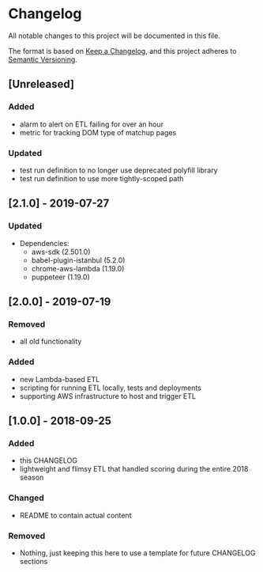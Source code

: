 # Changelog
All notable changes to this project will be documented in this file.

The format is based on [Keep a Changelog][2], and this project adheres to
[Semantic Versioning][1].

## [Unreleased]

### Added
- alarm to alert on ETL failing for over an hour
- metric for tracking DOM type of matchup pages

### Updated
- test run definition to no longer use deprecated polyfill library
- test run definition to use more tightly-scoped path

## [2.1.0] - 2019-07-27
### Updated
- Dependencies:
  - aws-sdk (2.501.0)
  - babel-plugin-istanbul (5.2.0)
  - chrome-aws-lambda (1.19.0)
  - puppeteer (1.19.0)

## [2.0.0] - 2019-07-19
### Removed
- all old functionality

### Added
- new Lambda-based ETL
- scripting for running ETL locally, tests and deployments
- supporting AWS infrastructure to host and trigger ETL

## [1.0.0] - 2018-09-25
### Added
- this CHANGELOG
- lightweight and flimsy ETL that handled scoring during the entire 2018 season

### Changed
- README to contain actual content

### Removed
- Nothing, just keeping this here to use a template for future CHANGELOG
sections

[1]:https://semver.org/spec/v2.0.0.html
[2]:https://keepachangelog.com/en/1.0.0/
